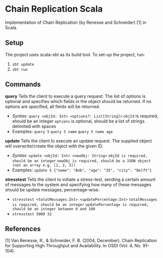 # Chain Replication Scala

Implementation of Chain Replication (by Renesse and Schneider) [1] in Scala.

## Setup
The project uses scala-sbt as its build tool. To set-up the project, run:
1. ```sbt update```
2. ```sbt run```

## Commands
**query**
Tells the client to execute a query request. The list of options is optional and specifies which fields in the object should be returned. If no options are specified, all fields will be returned.
- _Syntax_: 
```query <objId: Int> <options?: List[String]>```
```objId``` is required, should be an integer
```options``` is optional, should be a list of strings delimited with spaces
- Examples:
```query 5```
```query 5 name```
```query 5 name age```

**update**
Tells the client to execute an update request. The supplied object will overwrite/create the object with the given ID.
- _Syntax_: 
```update <objId: Int> <newObj: String>```
```objId is required, should be an integer```
```newObj is required, should be a JSON object (not an array e.g. [1, 2, 3])```
- Examples:
```update 5 {"name": "Bob", "age": "35", "city": "Delft"}```

**stresstest**
Tells the client to initiate a stress-test, sending a certain amount of messages to the system and specifying how many of these messages should be update messages, percentage-wise.
-   ```stresstest <totalMessages:Int> <updatePercentage:Int>```
    ```totalMessages is required, should be an integer``` 
    ```updatePercentage is required, should be an integer between 0 and 100``` 
- ```stresstest 5000 33```

## References

[1] Van Renesse, R., & Schneider, F. B. (2004, December). Chain Replication for Supporting High Throughput and Availability. In OSDI (Vol. 4, No. 91–104).